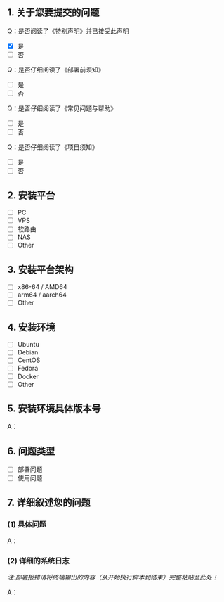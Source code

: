 <!-- 这是隐藏的信息

在提交前请阅读下面的内容：
⚠️如果在部署与使用过程中遇到问题需要帮助，请严格按照模板提交反馈！
⚠️如果是意见与建议类问题则不需要使用此模板，自行清除所有模板内容！

⚠️请_完整_填写以下模板描述问题，否则反馈将会被系统关闭。
⚠️请_完整_填写以下模板描述问题，否则反馈将会被系统关闭。
⚠️请_完整_填写以下模板描述问题，否则反馈将会被系统关闭。
（重要的事情说三遍😉）

点击编辑器上方的 preview 可预览效果

-->

<!-- 👆这样括起来的信息将被隐藏，填写时注意不要写在里面。 -->

## 1. 关于您要提交的问题
Q：是否阅读了《特别声明》并已接受此声明
<!-- 将中括号内的 "空格" 替换为 "x" ，即为选中，例：" - [x] 是 " -->
- [x] 是
- [ ] 否

Q：是否仔细阅读了《部署前须知》
<!-- 将中括号内的 "空格" 替换为 "x" ，即为选中，例：" - [x] 是 " -->
- [ ] 是
- [ ] 否

Q：是否仔细阅读了《常见问题与帮助》
<!-- 将中括号内的 "空格" 替换为 "x" ，即为选中，例：" - [x] 否 " -->
- [ ] 是
- [ ] 否

Q：是否仔细阅读了《项目须知》
<!-- 将中括号内的 "空格" 替换为 "x" ，即为选中，例：" - [x] 是 " -->
- [ ] 是
- [ ] 否

## 2. 安装平台
<!-- 将中括号内的 "空格" 替换为 "x" ，即为选中，例：" - [x] 是 " -->
- [ ] PC
- [ ] VPS
- [ ] 软路由
- [ ] NAS
- [ ] Other

## 3. 安装平台架构
<!-- 将中括号内的 "空格" 替换为 "x" ，即为选中，例：" - [x] 否 " -->
- [ ] x86-64 / AMD64
- [ ] arm64 / aarch64
- [ ] Other

## 4. 安装环境
<!-- 将中括号内的 "空格" 替换为 "x" ，即为选中，例：" - [x] 是 " -->
- [ ] Ubuntu
- [ ] Debian
- [ ] CentOS
- [ ] Fedora
- [ ] Docker
- [ ] Other

## 5. 安装环境具体版本号
A：

## 6. 问题类型
<!-- 将中括号内的 "空格" 替换为 "x" ，即为选中，例：" - [x] 是 " -->
- [ ] 部署问题
- [ ] 使用问题

## 7. 详细叙述您的问题
### (1) 具体问题
A：

### (2) 详细的系统日志
_注:部署报错请将终端输出的内容（从开始执行脚本到结束）完整粘贴至此处！_
<!-- 未按要求粘贴日志一律关闭！ -->
A：
